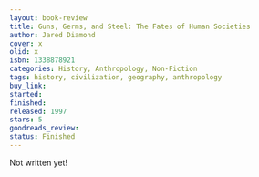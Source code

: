```yaml
---
layout: book-review
title: Guns, Germs, and Steel: The Fates of Human Societies
author: Jared Diamond
cover: x
olid: x
isbn: 1338878921
categories: History, Anthropology, Non-Fiction
tags: history, civilization, geography, anthropology
buy_link:
started:
finished:
released: 1997
stars: 5
goodreads_review:
status: Finished
---
```


Not written yet!
